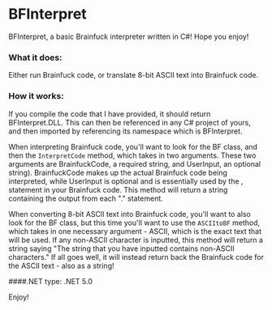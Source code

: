# BFInterpret

BFInterpret, a basic Brainfuck interpreter written in C#! Hope you enjoy!

### What it does: 
Either run Brainfuck code, or translate 8-bit ASCII text into Brainfuck code.

### How it works: 
If you compile the code that I have provided, it should return BFInterpret.DLL. This can then be referenced in any C# project of yours, and then imported by referencing its namespace which is BFInterpret. 

When interpreting Brainfuck code, you'll want to look for the BF class, and then the <code>InterpretCode</code> method, which takes in two arguments. These two arguments are BrainfuckCode, a required string, and UserInput, an optional string). BrainfuckCode makes up the actual Brainfuck code being interpreted, while UserInput is optional and is essentially used by the , statement in your Brainfuck code. This method will return a string containing the output from each "." statement.

When converting 8-bit ASCII text into Brainfuck code, you'll want to also look for the BF class, but this time you'll want to use the <code>ASCIItoBF</code> method, which takes in one necessary argument - ASCII, which is the exact text that will be used. If any non-ASCII character is inputted, this method will return a string saying "The string that you have inputted contains non-ASCII characters." If all goes well, it will instead return back the Brainfuck code for the ASCII text - also as a string!

####.NET type: .NET 5.0

Enjoy!
